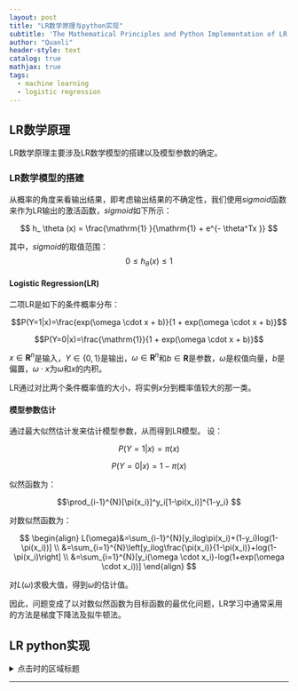 ```yaml
---
layout: post
title: "LR数学原理与python实现"
subtitle: 'The Mathematical Principles and Python Implementation of LR'
author: "Quanli"
header-style: text
catalog: true
mathjax: true
tags:
  - machine learning
  - logistic regression
---
```


## LR数学原理
LR数学原理主要涉及LR数学模型的搭建以及模型参数的确定。

### LR数学模型的搭建
从概率的角度来看输出结果，即考虑输出结果的不确定性，我们使用$sigmoid$函数来作为LR输出的激活函数，$sigmoid$如下所示：

$$
 h_ \theta (x) = \frac{\mathrm{1} }{\mathrm{1} + e^{- \theta^Tx }}
$$

其中，$sigmoid$的取值范围：$$ 0 \le h_ \theta (x) \le 1 $$

#### Logistic Regression(LR)
二项LR是如下的条件概率分布：

$$P(Y=1|x)=\frac{exp(\omega \cdot x + b)}{1 + exp(\omega \cdot x + b)}$$

$$P(Y=0|x)=\frac{\mathrm{1}}{1 + exp(\omega \cdot x + b)}$$

$x\in \mathbf{R}^n$是输入，$Y\in\{0,1\}$是输出，$\omega \in \mathbf{R}^n$和$b \in \mathbf{R}$是参数，$\omega$是权值向量，$b$是偏置，$\omega \cdot x$为$\omega$和$x$的内积。

LR通过对比两个条件概率值的大小，将实例$x$分到概率值较大的那一类。

#### 模型参数估计
通过最大似然估计发来估计模型参数，从而得到LR模型。
设：

$$P(Y=1|x)=\pi(x)$$

$$P(Y=0|x)=1-\pi(x)$$

似然函数为：

$$\prod_{i-1}^{N}[\pi(x_i)]^y_i[1-\pi(x_i)]^{1-y_i} $$

对数似然函数为：

$$
\begin{align}
L(\omega)&=\sum_{i-1}^{N}[y_ilog\pi(x_i)+(1-y_i)log(1-\pi(x_i))]  \\
&=\sum_{i=1}^{N}\left[y_ilog\frac{\pi(x_i)}{1-\pi(x_i)}+log(1-\pi(x_i)\right] \\
&=\sum_{i=1}^{N}[y_i(\omega \cdot x_i)-log(1+exp(\omega \cdot x_i))]
\end{align}
$$

对$L(\omega)$求极大值，得到$\omega$的估计值。

因此，问题变成了以对数似然函数为目标函数的最优化问题，LR学习中通常采用的方法是梯度下降法及拟牛顿法。

## LR python实现
<details>
  <summary>点击时的区域标题</summary>
  <p> - 测试 测试测试</p>
  <p> 测试二 测试三 。。。。。 .</p>
</details>

---
